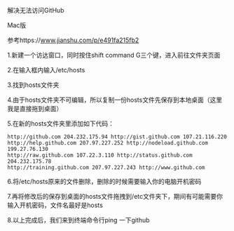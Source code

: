 解决无法访问GitHub

Mac版

参考https://www.jianshu.com/p/e491fa215fb2

1.新建一个访达窗口，同时按住shift command G三个键，进入前往文件夹页面

2.在输入框内输入/etc/hosts

3.找到hosts文件夹

4.由于hosts文件夹不可编辑，所以复制一份hosts文件先保存到本地桌面（这里我是直接拖到桌面）

5.在新的hosts文件夹里添加如下代码：

```
http://github.com 204.232.175.94 http://gist.github.com 107.21.116.220 
http://help.github.com 207.97.227.252 http://nodeload.github.com 199.27.76.130 
http://raw.github.com 107.22.3.110 http://status.github.com 204.232.175.78 
http://training.github.com 207.97.227.243 http://www.github.com
```

6.将/etc/hosts原来的文件删除，删除的时候需要输入你的电脑开机密码

7.再将修改后的保存到桌面的hosts文件拖拽到/etc文件夹下，期间有可能需要你输入开机密码，文件名最好是hosts

8.以上完成后，我们来到终端命令行ping 一下github